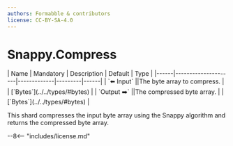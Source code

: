 ```yaml
---
authors: Formabble & contributors
license: CC-BY-SA-4.0
---
```



# Snappy.Compress

<div class="sh-parameters" markdown="1">
| Name | Mandatory | Description | Default | Type |
|------|---------------------|-------------|---------|------|
| `⬅️ Input` ||The byte array to compress. | | [`Bytes`](../../types/#bytes) |
| `Output ➡️` ||The compressed byte array. | | [`Bytes`](../../types/#bytes) |

</div>

This shard compresses the input byte array using the Snappy algorithm and returns the compressed byte array.

--8<-- "includes/license.md"

